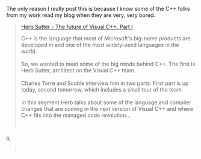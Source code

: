 The only reason I really post this is because I know some of the C++
folks from my work read my blog when they are very, very bored.

> [Herb Sutter - The future of Visual C++, Part
> I](http://channel9.msdn.com/ShowPost.aspx?PostID=39280)
>
> C++ is the language that most of Microsoft's big-name products are
> developed in and one of the most widely-used languages in the world.\
>  \
>  So, we wanted to meet some of the big minds behind C++. The first is
> Herb Sutter, architect on the Visual C++ team.\
>  \
>  Charles Torre and Scoble interview him in two parts. First part is up
> today, second tomorrow, which includes a small tour of the team.\
>  \
>  In this segment Herb talks about some of the language and compiler
> changes that are coming in the next version of Visual C++ and where
> C++ fits into the managed code revolution...  
>
>  

I\

>  
